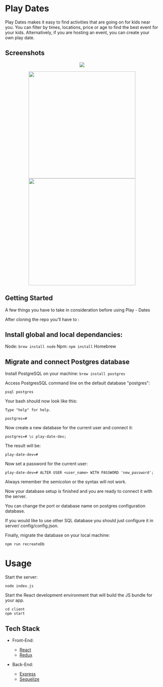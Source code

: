 
# Play Dates


<p>
Play Dates makes it easy to find activities that are going on for kids near you.  You can filter by times, locations, price or age to find the best event for your kids. Alternatively, if you are hosting an event, you can create your own play date.
</p>

## Screenshots

<p align="center">
  <img src= "https://res.cloudinary.com/cjrrcrosr/image/upload/v1544297572/Screenshot_2018-12-08_at_20.11.45.png"/>
  </p>
  <p align="center">
  <img src= "https://res.cloudinary.com/cjrrcrosr/image/upload/v1544439529/Screenshot_2018-12-10_at_11.58.02.png" height="350px"/>   <img src= "https://res.cloudinary.com/cjrrcrosr/image/upload/c_scale,w_300/v1544297570/Screenshot_2018-12-08_at_20.23.09.png"height="350px"/>
  </p>
 
 

## Getting Started
A few things you have to take in consideration before using Play - Dates

After cloning the repo you'll have to :


## Install global and local dependancies:
Node: ```brew install node```
Npm: ```npm install```
Homebrew




## Migrate and connect Postgres database
Install PostgreSQL on your machine:
```brew install postgres```

Access PostgresSQL command line on the default database "postgres":

```psql postgres```

Your bash should now look like this:
```psql (10.5)
Type "help" for help.

postgres=#
```

Now create a new database for the current user and connect it:

```postgres=# CREATE DATABASE play-date-dev;
postgres=# \c play-date-dev;
```

The result will be:
```You are now connected to database "play-date-dev" as user <user-name>.
play-date-dev=#
```

Now set a password for the current user:

```play-date-dev=# ALTER USER <user_name> WITH PASSWORD 'new_password';```

Always remember the semicolon or the syntax will not work.

Now your database setup is finished and you are ready to connect it with the server.

You can change the port or database name on postgres configuration database.

If you would like to use other SQL database you should just configure it in server/ config/config.json.

Finally, migrate the database on your local machine:
```cd server
npm run recreateDb
```

# Usage
Start the server:
```cd server
node index.js
```

Start the React development environment that will build the JS bundle for your app.
```
cd client
npm start
```


## Tech Stack

* Front-End:
  * [React](https://reactjs.org/) 
  * [Redux](https://redux.js.org/)
  
* Back-End:
  * [Express](https://expressjs.com/) 
  * [Sequelize](https://expressjs.com/) 
  

